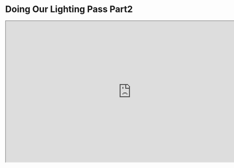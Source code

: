 # Doing Our Lighting Pass Part2

<p><iframe title="YouTube video player" src="https://www.youtube.com/embed/Exs3FXg8hqM?rel=0" width="800" height="450" allowfullscreen="allowfullscreen" allow="accelerometer; autoplay; clipboard-write; encrypted-media; gyroscope; picture-in-picture"></iframe></p>